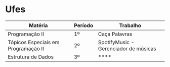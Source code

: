 # Ufes

| Matéria          | Período             | Trabalho |
|---------------|------------------------|----------|
|Programação II|1º|Caça Palavras|
|Tópicos Especiais em Programação II|2º|SpotifyMusic - Gerenciador de músicas|
|Estrutura de Dados|3º|****|
